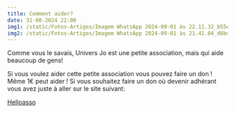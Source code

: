 ```yaml
---
title: Comment aider?
date: 31-08-2024 22:00
img1: /static/Fotos-Artigos/Imagem WhatsApp 2024-09-01 às 22.11.32_b55e5e9f.jpg
img2: /static/Fotos-Artigos/Imagem WhatsApp 2024-09-01 às 21.41.04_d8bd3ecd.jpg
---
```

Comme vous le savais, Univers Jo  est une petite association, mais qui aide beaucoup de gens!

Si vous voulez aider cette petite association vous pouvez faire un don !
Même 1€ peut aider ! Si vous souhaitez faire un don où devenir adhérant vous avez juste à aller sur le site suivant:

[Helloasso](https://www.helloasso.com/e/recherche)
